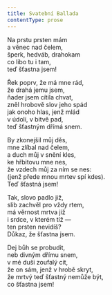 ```yaml
---
title: Svatební Ballada
contentType: prose
---
```


  

Na prstu prsten mám  
a věnec nad čelem,  
šperk, hedváb, drahokam  
co libo tu i tam,  
teď šťastna jsem!

  

Řek poprv, že má mne rád,  
že drahá jemu jsem,  
ňader jsem cítila chvat,  
zněl hrobově slov jeho spád  
jak onoho hlas, jenž mlád  
v údolí, v bitvě pad,  
teď šťastným dřímá snem.

  

By zkonejšil můj děs,  
mne zlíbal nad čelem,  
a duch můj v snění kles,  
ke hřbitovu mne nes,  
že vzdech můj za ním se nes:  
(jenž přede mnou mrtev spí kdes).  
Teď šťastná jsem!

  

Tak, slovo padlo již,  
slib zachvěl pro vždy rtem,  
má věrnost mrtva již  
i srdce, v kterém tíž —  
ten prsten nevidíš?  
Důkaz, že šťastna jsem.

  

Dej bůh se probudit,  
neb divným dřímu snem,  
v mé duši zoufalý cit,  
že on sám, jenž v hrobě skryt,  
že mrtvý teď šťastný nemůže být,  
co šťastna jsem!
